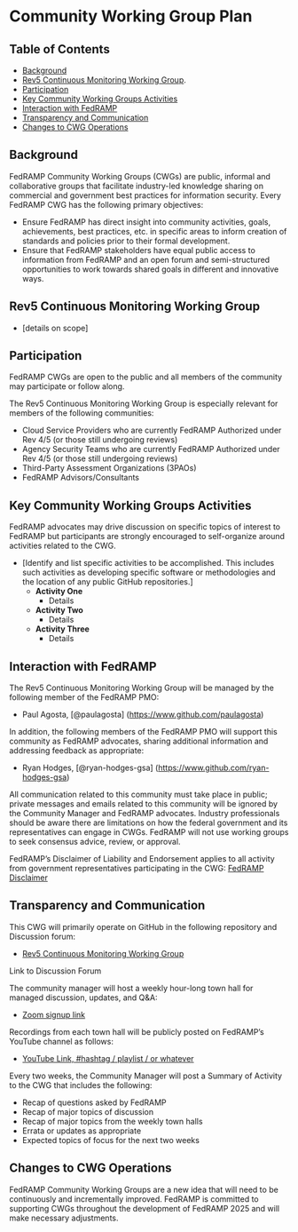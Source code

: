 # Community Working Group Plan

## Table of Contents 
- [Background](#background)
- [Rev5 Continuous Monitoring Working Group](#rev5-continuous-monitoring-working-group).  
- [Participation](#participation)
- [Key Community Working Groups Activities](#key-community-working-groups-activities)
- [Interaction with FedRAMP](#interaction-with-fedramp)
- [Transparency and Communication](#transparency-and-communication)
- [Changes to CWG Operations](#changes-to-cwg-operations)

## Background
FedRAMP Community Working Groups (CWGs) are public, informal and collaborative groups that facilitate industry-led knowledge sharing on commercial and government best practices for information security. Every FedRAMP CWG has the following primary objectives:
- Ensure FedRAMP has direct insight into community activities, goals, achievements, best practices, etc. in specific areas to inform creation of standards and policies prior to their formal development.
- Ensure that FedRAMP stakeholders have equal public access to information from FedRAMP and an open forum and semi-structured opportunities to work towards shared goals in different and innovative ways.

## Rev5 Continuous Monitoring Working Group
- [details on scope]

## Participation
FedRAMP CWGs are open to the public and all members of the community may participate or follow along. 

The Rev5 Continuous Monitoring Working Group is especially relevant for members of the following communities:
- Cloud Service Providers who are currently FedRAMP Authorized under Rev 4/5 (or those still undergoing reviews)
- Agency Security Teams who are currently FedRAMP Authorized under Rev 4/5 (or those still undergoing reviews)  
- Third-Party Assessment Organizations (3PAOs)
- FedRAMP Advisors/Consultants 

## Key Community Working Groups Activities
FedRAMP advocates may drive discussion on specific topics of interest to FedRAMP but participants are strongly encouraged to self-organize around activities related to the CWG. 
- [Identify and list specific activities to be accomplished. This includes such activities as developing specific software or methodologies and the location of any public GitHub repositories.]
  - **Activity One**
    - Details
  - **Activity Two**
    - Details
  - **Activity Three**
    - Details

## Interaction with FedRAMP
The Rev5 Continuous Monitoring Working Group will be managed by the following member of the FedRAMP PMO:
- Paul Agosta, [@paulagosta] (https://www.github.com/paulagosta)

In addition, the following members of the FedRAMP PMO will support this community as FedRAMP advocates, sharing additional information and addressing feedback as appropriate:
- Ryan Hodges, [@ryan-hodges-gsa] (https://www.github.com/ryan-hodges-gsa)

All communication related to this community must take place in public; private messages and emails related to this community will be ignored by the Community Manager and FedRAMP advocates. Industry professionals should be aware there are limitations on how the federal government and its representatives can engage in CWGs. FedRAMP will not use working groups to seek consensus advice, review, or approval. 

FedRAMP’s Disclaimer of Liability and Endorsement applies to all activity from government representatives participating in the CWG: [FedRAMP Disclaimer](https://fedramp.gov/disclaimer)

## Transparency and Communication
This CWG will primarily operate on GitHub in the following repository and Discussion forum:
- [Rev5 Continuous Monitoring Working Group](https://github.com/FedRAMP/rev5-continuous-monitoring)

Link to Discussion Forum

The community manager will host a weekly hour-long town hall for managed discussion, updates, and Q&A:
- [Zoom signup link](#)

Recordings from each town hall will be publicly posted on FedRAMP’s YouTube channel as follows:
- [YouTube Link, #hashtag / playlist / or whatever](#)

Every two weeks, the Community Manager will post a Summary of Activity to the CWG that includes the following:
- Recap of questions asked by FedRAMP
- Recap of major topics of discussion
- Recap of major topics from the weekly town halls
- Errata or updates as appropriate
- Expected topics of focus for the next two weeks
  
## Changes to CWG Operations
FedRAMP Community Working Groups are a new idea that will need to be continuously and incrementally improved. FedRAMP is committed to supporting CWGs throughout the development of FedRAMP 2025 and will make necessary adjustments.
